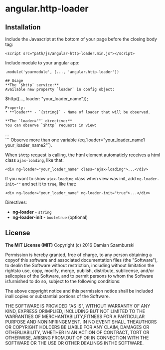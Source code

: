 # angular.http-loader


## Installation
Include the Javascript at the bottom of your page before the closing body tag:
```
<script src="path/js/angular-http-loader.min.js"></script>
```
Include module to your angular app:
```
.module('yourmodule', [..., 'angular.http-loader'])

## Usage
**The `$http` service:**
Available new property `loader` in config object:
```
$http({..., loader: "your_loader_name"});
```
Property:
* **loader** - `{string}` - Name of loader that will be observed.

**The `loader=""` directive:**
You can observe `$http` requests in view:
```
<div ng-loader="your_loader_name">...</div>
```
Observe more than one variable (eq.`loader="your_loader_name1 your_loader_name2"`).

When `$http` request is calling, the html element automaticly receives a html class `ajax-loading`, like that:
```
<div ng-loader="your_loader_name" class="ajax-loading">...</div>
```
If you want to show `ajax-loading` class when view was init, add `ng-loader-init=""` and set it to `true`, like that:
```
<div ng-loader="your_loader_name" ng-loader-init="true">...</div>
```

Directives:
* **ng-loader** - `string`
* **ng-loader-init** - `bool=true` (optional)

## License
**The MIT License (MIT)**
Copyright (c) 2016 Damian Szamburski

Permission is hereby granted, free of charge, to any person obtaining a copyof this software and associated documentation files (the "Software"), to dealin the Software without restriction, including without limitation the rightsto use, copy, modify, merge, publish, distribute, sublicense, and/or sellcopies of the Software, and to permit persons to whom the Software isfurnished to do so, subject to the following conditions:

The above copyright notice and this permission notice shall be included inall copies or substantial portions of the Software.

THE SOFTWARE IS PROVIDED "AS IS", WITHOUT WARRANTY OF ANY KIND, EXPRESS ORIMPLIED, INCLUDING BUT NOT LIMITED TO THE WARRANTIES OF MERCHANTABILITY,FITNESS FOR A PARTICULAR PURPOSE AND NONINFRINGEMENT. IN NO EVENT SHALL THEAUTHORS OR COPYRIGHT HOLDERS BE LIABLE FOR ANY CLAIM, DAMAGES OR OTHERLIABILITY, WHETHER IN AN ACTION OF CONTRACT, TORT OR OTHERWISE, ARISING FROM,OUT OF OR IN CONNECTION WITH THE SOFTWARE OR THE USE OR OTHER DEALINGS INTHE SOFTWARE.
